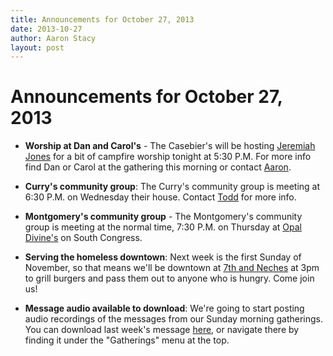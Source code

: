 ```yaml
---
title: Announcements for October 27, 2013
date: 2013-10-27
author: Aaron Stacy
layout: post
---
```


# Announcements for October 27, 2013

 - **Worship at Dan and Carol's** - The Casebier's will be hosting [Jeremiah
   Jones][jj] for a bit of campfire worship tonight at 5:30 P.M. For more info
   find Dan or Carol at the gathering this morning or contact [Aaron][].

 - **Curry's community group**: The Curry's community group is meeting at 6:30
   P.M. on Wednesday their house. Contact [Todd][] for more info.

 - **Montgomery's community group** - The Montgomery's community group is
   meeting at the normal time, 7:30 P.M. on Thursday at [Opal Divine's][opal]
   on South Congress.

 - **Serving the homeless downtown**: Next week is the first Sunday of November,
   so that means we'll be downtown at [7th and Neches][lot] at 3pm to grill
   burgers and pass them out to anyone who is hungry. Come join us!

 - **Message audio available to download**: We're going to start posting audio
   recordings of the messages from our Sunday morning gatherings. You can
   download last week's message [here][messages], or navigate there by finding
   it under the "Gatherings" menu at the top.

[lot]: https://www.google.com/maps/preview#!q=415+E+7th+St%2C+Austin%2C+TX+78701&data=!1m4!1m3!1d3136!2d-97.738289!3d30.267541!4m10!1m9!4m8!1m3!1d787!2d-97.7383927!3d30.2672738!3m2!1i1278!2i702!4f13.1
[opal]: http://www.opaldivines.com/penn-field/index.html
[jj]: http://jeremiahjonesmusic.com
[Todd]: mailto:tcurry@hccrsite.com
[Aaron]: mailto:aaron.r.stacy+groveannounce@gmail.com
[messages]: /gatherings/messages/

